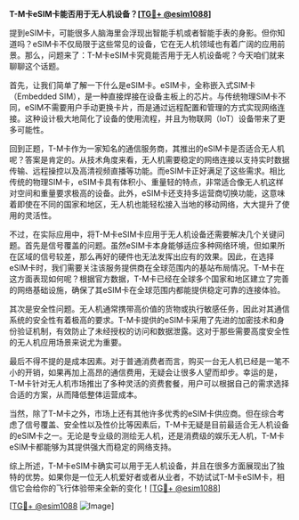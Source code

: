 **T-M卡eSIM卡能否用于无人机设备？[[TG💪+ @esim1088](https://t.me/s/esim1088)]**

提到eSIM卡，可能很多人脑海里会浮现出智能手机或者智能手表的身影。但你知道吗？eSIM卡不仅局限于这些常见的设备，它在无人机领域也有着广阔的应用前景。那么，问题来了：T-M卡eSIM卡究竟能否用于无人机设备呢？今天咱们就来聊聊这个话题。

首先，让我们简单了解一下什么是eSIM卡。eSIM卡，全称嵌入式SIM卡（Embedded SIM），是一种直接焊接在设备主板上的芯片。与传统物理SIM卡不同，eSIM不需要用户手动更换卡片，而是通过远程配置和管理的方式实现网络连接。这种设计极大地简化了设备的使用流程，并且为物联网（IoT）设备带来了更多可能性。

回到正题，T-M卡作为一家知名的通信服务商，其推出的eSIM卡是否适合无人机呢？答案是肯定的。从技术角度来看，无人机需要稳定的网络连接以支持实时数据传输、远程操控以及高清视频直播等功能。而eSIM卡正好满足了这些需求。相比传统的物理SIM卡，eSIM卡具有体积小、重量轻的特点，非常适合像无人机这样对空间和重量要求极高的设备。此外，eSIM卡还支持多运营商切换功能，这意味着即使在不同的国家和地区，无人机也能轻松接入当地的移动网络，大大提升了使用的灵活性。

不过，在实际应用中，将T-M卡eSIM卡应用于无人机设备还需要解决几个关键问题。首先是信号覆盖的问题。虽然eSIM卡本身能够适应多种网络环境，但如果所在区域的信号较差，那么再好的硬件也无法发挥出应有的效果。因此，在选择eSIM卡时，我们需要关注该服务提供商在全球范围内的基站布局情况。T-M卡在这方面表现如何呢？根据官方数据，T-M卡已经在全球多个国家和地区建立了完善的网络基础设施，确保了其eSIM卡在全球范围内都能提供稳定可靠的连接体验。

其次是安全性问题。无人机通常携带高价值的货物或执行敏感任务，因此对其通信系统的安全性有着极高的要求。T-M卡提供的eSIM卡采用了先进的加密技术和身份验证机制，有效防止了未经授权的访问和数据泄露。这对于那些需要高度安全性的无人机应用场景来说尤为重要。

最后不得不提的是成本因素。对于普通消费者而言，购买一台无人机已经是一笔不小的开销，如果再加上高昂的通信费用，无疑会让很多人望而却步。幸运的是，T-M卡针对无人机市场推出了多种灵活的资费套餐，用户可以根据自己的需求选择合适的方案，从而降低整体运营成本。

当然，除了T-M卡之外，市场上还有其他许多优秀的eSIM卡供应商。但在综合考虑了信号覆盖、安全性以及性价比等因素后，T-M卡无疑是目前最适合无人机设备的eSIM卡之一。无论是专业级的测绘无人机，还是消费级的娱乐无人机，T-M卡eSIM卡都能够为其提供强大而稳定的网络支持。

综上所述，T-M卡eSIM卡确实可以用于无人机设备，并且在很多方面展现出了独特的优势。如果你是一位无人机爱好者或者从业者，不妨试试T-M卡eSIM卡，相信它会给你的飞行体验带来全新的变化！[[TG💪+ @esim1088](https://t.me/s/esim1088)]

[[TG💪+ @esim1088](https://t.me/s/esim1088) ![Image](https://i.postimg.cc/4NQfJmqS/Snipaste-2025-05-13-00-14-12.png)]
